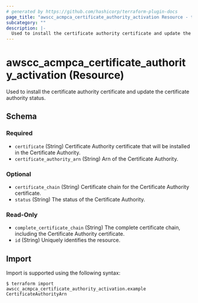 ```yaml
---
# generated by https://github.com/hashicorp/terraform-plugin-docs
page_title: "awscc_acmpca_certificate_authority_activation Resource - terraform-provider-awscc"
subcategory: ""
description: |-
  Used to install the certificate authority certificate and update the certificate authority status.
---
```


# awscc_acmpca_certificate_authority_activation (Resource)

Used to install the certificate authority certificate and update the certificate authority status.



<!-- schema generated by tfplugindocs -->
## Schema

### Required

- `certificate` (String) Certificate Authority certificate that will be installed in the Certificate Authority.
- `certificate_authority_arn` (String) Arn of the Certificate Authority.

### Optional

- `certificate_chain` (String) Certificate chain for the Certificate Authority certificate.
- `status` (String) The status of the Certificate Authority.

### Read-Only

- `complete_certificate_chain` (String) The complete certificate chain, including the Certificate Authority certificate.
- `id` (String) Uniquely identifies the resource.

## Import

Import is supported using the following syntax:

```shell
$ terraform import awscc_acmpca_certificate_authority_activation.example CertificateAuthorityArn
```

